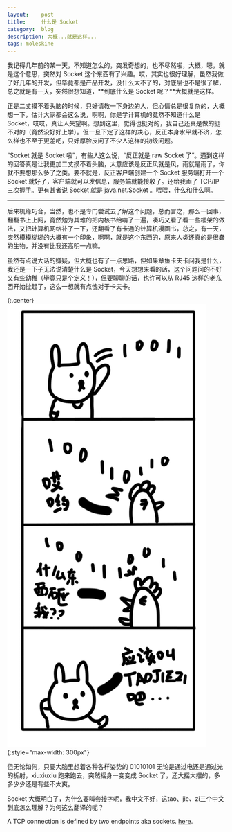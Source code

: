 ```yaml
---
layout:    post
title:     什么是 Socket
category:  blog
description: 大概...就是这样...
tags: moleskine
---
```

我记得几年前的某一天，不知道怎么的，突发奇想的，也不尽然啦，大概，嗯，就是这个意思，突然对 Socket 这个东西有了兴趣。哎，其实也很好理解，虽然我做了好几年的开发，但毕竟都是产品开发，没什么大不了的，对底层也不是很了解，总之就是有一天，突然很想知道，**到底什么是 Socket 呢？**大概就是这样。

正是二丈摸不着头脑的时候，只好请教一下身边的人，但心情总是很复杂的，大概想一下，估计大家都会这么说，啊啊，你是学计算机的竟然不知道什么是 Socket，哎哎，真让人失望啊。想到这里，觉得也挺对的，我自己还真是做的挺不对的（竟然没好好上学）。但一旦下定了这样的决心，反正本身水平就不济，怎么样也不至于更差吧，只好厚脸皮问了不少人这样的初级问题。

“Socket 就是 Socket 啦”，有些人这么说，“反正就是 raw Socket 了”。遇到这样的回答真是让我更加二丈摸不着头脑，大意应该是反正风就是风，雨就是雨了，你就不要想那么多了之类。要不就是，反正客户端创建一个 Socket 服务端打开一个 Socket 就好了，客户端就可以发信息，服务端就能接收了。还给我画了 TCP/IP 三次握手。更有甚者说 Socket 就是 java.net.Socket 。喂喂，什么和什么啊。

----

后来机缘巧合，当然，也不是专门尝试去了解这个问题，总而言之，那么一回事，翻翻书上上网，竟然勉为其难的把内核书给啃了一遍，凑巧又看了看一些框架的做法，又把计算机网络补了一下，还翻看了有卡通的计算机漫画书，总之，有一天，突然模模糊糊的大概有一个印象，啊啊，就是这个东西的，原来人类还真的是很蠢的生物，并没有比我还高明一点嘛。

虽然有点说大话的嫌疑，但大概也有了一点思路，但如果章鱼卡夫卡问我是什么，我还是一下子无法说清楚什么是 Socket，今天想想来看的话，这个问题问的不好又有些幼稚（毕竟只是个定义！），但要聊聊的话，也许可以从 RJ45 这样的老东西开始扯起了，这么一想就有点愧对于卡夫卡。

{:.center}
![Socket](/images/2015/socket.png){:style="max-width: 300px"}

但无论如何，只要大脑里想着各种各样姿势的 01010101 无论是通过电还是通过光的折射，xiuxiuxiu 跑来跑去，突然摇身一变变成 Socket 了，还大摇大摆的，多多少少还是有些不太爽。

Socket 大概明白了，为什么要叫套接字呢，我中文不好，这tao、jie、zi三个中文到底怎么理解？为何这么翻译的呢？

A TCP connection is defined by two endpoints aka sockets. [here](http://stackoverflow.com/questions/152457/what-is-the-difference-between-a-port-and-a-socket).